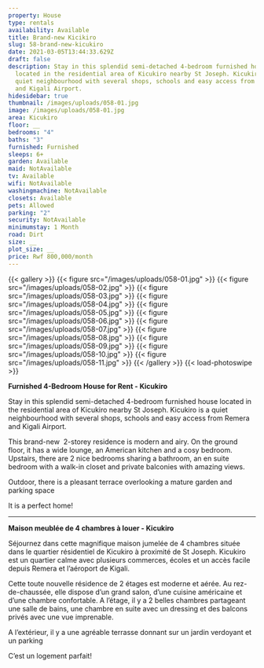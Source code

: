 ```yaml
---
property: House
type: rentals
availability: Available
title: Brand-new Kicikiro
slug: 58-brand-new-kicukiro
date: 2021-03-05T13:44:33.629Z
draft: false
description: Stay in this splendid semi-detached 4-bedroom furnished house
  located in the residential area of Kicukiro nearby St Joseph. Kicukiro is a
  quiet neighbourhood with several shops, schools and easy access from Remera
  and Kigali Airport.
hidesidebar: true
thumbnail: /images/uploads/058-01.jpg
image: /images/uploads/058-01.jpg
area: Kicukiro
floor: __
bedrooms: "4"
baths: "3"
furnished: Furnished
sleeps: 6+
garden: Available
maid: NotAvailable
tv: Available
wifi: NotAvailable
washingmachine: NotAvailable
closets: Available
pets: Allowed
parking: "2"
security: NotAvailable
minimumstay: 1 Month
road: Dirt
size: __
plot_size: __
price: Rwf 800,000/month
---
```

{{< gallery >}}
{{< figure src="/images/uploads/058-01.jpg" >}}
{{< figure src="/images/uploads/058-02.jpg" >}}
{{< figure src="/images/uploads/058-03.jpg" >}}
{{< figure src="/images/uploads/058-04.jpg" >}}
{{< figure src="/images/uploads/058-05.jpg" >}}
{{< figure src="/images/uploads/058-06.jpg" >}}
{{< figure src="/images/uploads/058-07.jpg" >}}
{{< figure src="/images/uploads/058-08.jpg" >}}
{{< figure src="/images/uploads/058-09.jpg" >}}
{{< figure src="/images/uploads/058-10.jpg" >}}
{{< figure src="/images/uploads/058-11.jpg" >}}
{{< /gallery >}}
{{< load-photoswipe >}}

**Furnished 4-Bedroom House for Rent - Kicukiro**

Stay in this splendid semi-detached 4-bedroom furnished house located in the residential area of Kicukiro nearby St Joseph. Kicukiro is a quiet neighbourhood with several shops, schools and easy access from Remera and Kigali Airport.

This brand-new  2-storey residence is modern and airy. On the ground floor, it has a wide lounge, an American kitchen and a cosy bedroom. Upstairs, there are 2 nice bedrooms sharing a bathroom, an en suite bedroom with a walk-in closet and private balconies with amazing views.

Outdoor, there is a pleasant terrace overlooking a mature garden and parking space

It is a perfect home!

---

**Maison meublée de 4 chambres à louer - Kicukiro**

Séjournez dans cette magnifique maison jumelée de 4 chambres située dans le quartier résidentiel de Kicukiro à proximité de St Joseph. Kicukiro est un quartier calme avec plusieurs commerces, écoles et un accès facile depuis Remera et l’aéroport de Kigali.

Cette toute nouvelle résidence de 2 étages est moderne et aérée. Au rez-de-chaussée, elle dispose d’un grand salon, d’une cuisine américaine et d’une chambre confortable. A l’étage, il y a 2 belles chambres partageant une salle de bains, une chambre en suite avec un dressing et des balcons privés avec une vue imprenable.

A l’extérieur, il y a une agréable terrasse donnant sur un jardin verdoyant et un parking

C’est un logement parfait!